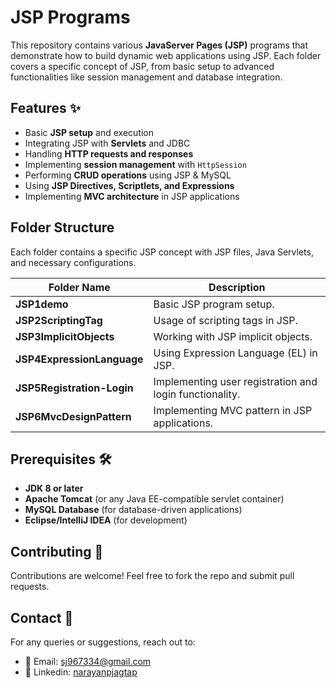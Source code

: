 # **JSP Programs**  

This repository contains various **JavaServer Pages (JSP)** programs that demonstrate how to build dynamic web applications using JSP. Each folder covers a specific concept of JSP, from basic setup to advanced functionalities like session management and database integration.  

## **Features** ✨  
- Basic **JSP setup** and execution  
- Integrating JSP with **Servlets** and JDBC  
- Handling **HTTP requests and responses**  
- Implementing **session management** with `HttpSession`  
- Performing **CRUD operations** using JSP & MySQL  
- Using **JSP Directives, Scriptlets, and Expressions**  
- Implementing **MVC architecture** in JSP applications  

## **Folder Structure**  
Each folder contains a specific JSP concept with JSP files, Java Servlets, and necessary configurations.  

| Folder Name | Description |  
|------------|------------|  
| **JSP1demo** | Basic JSP program setup. |  
| **JSP2ScriptingTag** | Usage of scripting tags in JSP. |  
| **JSP3ImplicitObjects** | Working with JSP implicit objects. |  
| **JSP4ExpressionLanguage** | Using Expression Language (EL) in JSP. |  
| **JSP5Registration-Login** | Implementing user registration and login functionality. |  
| **JSP6MvcDesignPattern** | Implementing MVC pattern in JSP applications. |  

## **Prerequisites** 🛠️  
- **JDK 8 or later**  
- **Apache Tomcat** (or any Java EE-compatible servlet container)  
- **MySQL Database** (for database-driven applications)  
- **Eclipse/IntelliJ IDEA** (for development)  

## **Contributing** 🤝  
Contributions are welcome! Feel free to fork the repo and submit pull requests.  

## **Contact** 📩  
For any queries or suggestions, reach out to:  
- 📧 Email: sj967334@gmail.com  
- 🔗 Linkedin: [narayanpjagtap](https://www.linkedin.com/in/narayanpjagtap/)  
